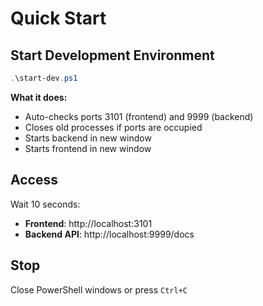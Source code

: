 # Quick Start

## Start Development Environment

```powershell
.\start-dev.ps1
```

**What it does:**
- Auto-checks ports 3101 (frontend) and 9999 (backend)
- Closes old processes if ports are occupied
- Starts backend in new window
- Starts frontend in new window

## Access

Wait 10 seconds:
- **Frontend**: http://localhost:3101
- **Backend API**: http://localhost:9999/docs

## Stop

Close PowerShell windows or press `Ctrl+C`

